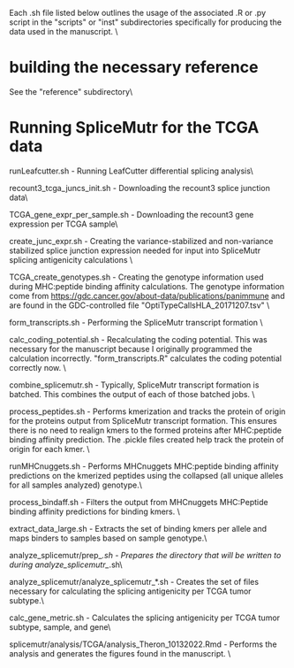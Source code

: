 
Each .sh file listed below outlines the usage of the associated .R or .py script in the "scripts" or "inst" subdirectories specifically for producing the data used in the manuscript. \

# building the necessary reference

See the "reference" subdirectory\

# Running SpliceMutr for the TCGA data

runLeafcutter.sh - Running LeafCutter differential splicing analysis\

recount3_tcga_juncs_init.sh - Downloading the recount3 splice junction data\

TCGA_gene_expr_per_sample.sh - Downloading the recount3 gene expression per TCGA sample\

create_junc_expr.sh - Creating the variance-stabilized and non-variance stabilized splice junction expression needed for input into SpliceMutr splicing antigenicity calculations \

TCGA_create_genotypes.sh - Creating the genotype information used during MHC:peptide binding affinity calculations. The genotype information come from https://gdc.cancer.gov/about-data/publications/panimmune and are found in the GDC-controlled file "OptiTypeCallsHLA_20171207.tsv" \

form_transcripts.sh - Performing the SpliceMutr transcript formation \

calc_coding_potential.sh - Recalculating the coding potential. This was necessary for the manuscript because I originally programmed the calculation incorrectly. \"form_transcripts.R" calculates the coding potential correctly now. \

combine_splicemutr.sh - Typically, SpliceMutr transcript formation is batched. This combines the output of each of those batched jobs. \

process_peptides.sh - Performs kmerization and tracks the protein of origin for the proteins output from SpliceMutr transcript formation. This ensures there is no need to realign kmers to the formed proteins after MHC:peptide binding affinity prediction. The .pickle files created help track the protein of origin for each kmer.  \

runMHCnuggets.sh - Performs MHCnuggets MHC:peptide binding affinity predictions on the kmerized peptides using the collapsed (all unique alleles for all samples analyzed) genotype.\

process_bindaff.sh - Filters the output from MHCnuggets MHC:Peptide binding affinity predictions for binding kmers. \

extract_data_large.sh - Extracts the set of binding kmers per allele and maps binders to samples based on sample genotype.\

analyze_splicemutr/prep_*.sh - Prepares the directory that will be written to during analyze_splicemutr_*.sh\

analyze_splicemutr/analyze_splicemutr_*.sh - Creates the set of files necessary for calculating the splicing antigenicity per TCGA tumor subtype.\

calc_gene_metric.sh - Calculates the splicing antigenicity per TCGA tumor subtype, sample, and gene\

splicemutr/analysis/TCGA/analysis_Theron_10132022.Rmd - Performs the analysis and generates the figures found in the manuscript. \
